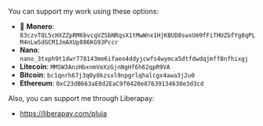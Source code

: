 You can support my work using these options:

* 🌟 **Monero**: `83czvTQL5cHXZZpRM6bvcqVZSbNRqsX1tMwWnx1HjKBUD8swxUm9fFiTHUZbfYg8qPLM4nLwSdGCM1JmAXUp886KG93Pccr`
* **Nano**: `nano_3txph9t1dwr778143me6ifaeo4ddyjcwfs4wymca5dtfdwdqjmff8nfhixgj`
* **Litecoin**: `MMSW3AnzHbxnmVeXzGjnNgHf6h62qpR9VA`
* **Bitcoin**: `bc1qnrh67j3q0y8kzsxl9npgrlqhalcgx4awa3j2u0`
* **Ethereum**: `0xC23dB663aE0d2EaC9f0420e87639134630e3d3cd`

Also, you can support me through Liberapay:
* https://liberapay.com/pluja
